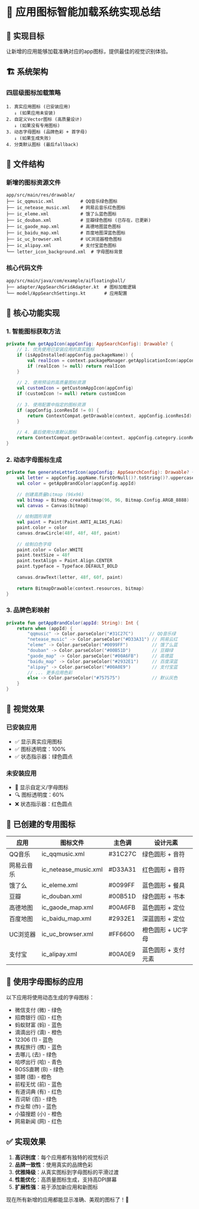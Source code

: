 # 🎨 应用图标智能加载系统实现总结

## 🎯 实现目标

让新增的应用能够加载准确对应的app图标，提供最佳的视觉识别体验。

## 🏗️ 系统架构

### 四层级图标加载策略

```
1. 真实应用图标 (已安装应用)
   ↓ (如果应用未安装)
2. 自定义Vector图标 (高质量设计)
   ↓ (如果没有专用图标)
3. 动态字母图标 (品牌色彩 + 首字母)
   ↓ (如果生成失败)
4. 分类默认图标 (最后fallback)
```

## 📁 文件结构

### 新增的图标资源文件
```
app/src/main/res/drawable/
├── ic_qqmusic.xml          # QQ音乐绿色图标
├── ic_netease_music.xml    # 网易云音乐红色图标
├── ic_eleme.xml            # 饿了么蓝色图标
├── ic_douban.xml           # 豆瓣绿色图标 (已存在，已更新)
├── ic_gaode_map.xml        # 高德地图蓝色图标
├── ic_baidu_map.xml        # 百度地图深蓝色图标
├── ic_uc_browser.xml       # UC浏览器橙色图标
├── ic_alipay.xml           # 支付宝蓝色图标
└── letter_icon_background.xml  # 字母图标背景
```

### 核心代码文件
```
app/src/main/java/com/example/aifloatingball/
├── adapter/AppSearchGridAdapter.kt  # 图标加载逻辑
└── model/AppSearchSettings.kt       # 应用配置
```

## 🔧 核心功能实现

### 1. 智能图标获取方法

```kotlin
private fun getAppIcon(appConfig: AppSearchConfig): Drawable? {
    // 1. 优先使用已安装应用的真实图标
    if (isAppInstalled(appConfig.packageName)) {
        val realIcon = context.packageManager.getApplicationIcon(appConfig.packageName)
        if (realIcon != null) return realIcon
    }
    
    // 2. 使用预设的高质量图标资源
    val customIcon = getCustomAppIcon(appConfig)
    if (customIcon != null) return customIcon
    
    // 3. 使用配置中指定的图标资源
    if (appConfig.iconResId != 0) {
        return ContextCompat.getDrawable(context, appConfig.iconResId)
    }
    
    // 4. 最后使用分类默认图标
    return ContextCompat.getDrawable(context, appConfig.category.iconResId)
}
```

### 2. 动态字母图标生成

```kotlin
private fun generateLetterIcon(appConfig: AppSearchConfig): Drawable? {
    val letter = appConfig.appName.firstOrNull()?.toString()?.uppercase() ?: "A"
    val color = getAppBrandColor(appConfig.appId)
    
    // 创建高质量bitmap (96x96)
    val bitmap = Bitmap.createBitmap(96, 96, Bitmap.Config.ARGB_8888)
    val canvas = Canvas(bitmap)
    
    // 绘制圆形背景
    val paint = Paint(Paint.ANTI_ALIAS_FLAG)
    paint.color = color
    canvas.drawCircle(48f, 48f, 48f, paint)
    
    // 绘制白色字母
    paint.color = Color.WHITE
    paint.textSize = 48f
    paint.textAlign = Paint.Align.CENTER
    paint.typeface = Typeface.DEFAULT_BOLD
    
    canvas.drawText(letter, 48f, 60f, paint)
    
    return BitmapDrawable(context.resources, bitmap)
}
```

### 3. 品牌色彩映射

```kotlin
private fun getAppBrandColor(appId: String): Int {
    return when (appId) {
        "qqmusic" -> Color.parseColor("#31C27C")      // QQ音乐绿
        "netease_music" -> Color.parseColor("#D33A31") // 网易云红
        "eleme" -> Color.parseColor("#0099FF")         // 饿了么蓝
        "douban" -> Color.parseColor("#00B51D")        // 豆瓣绿
        "gaode_map" -> Color.parseColor("#00A6FB")     // 高德蓝
        "baidu_map" -> Color.parseColor("#2932E1")     // 百度深蓝
        "alipay" -> Color.parseColor("#00A0E9")        // 支付宝蓝
        // ... 更多应用色彩
        else -> Color.parseColor("#757575")            // 默认灰色
    }
}
```

## 📱 视觉效果

### 已安装应用
- ✅ 显示真实应用图标
- ✅ 图标透明度：100%
- ✅ 状态指示器：绿色圆点

### 未安装应用
- 🎨 显示自定义/字母图标
- 🔍 图标透明度：60%
- ❌ 状态指示器：红色圆点

## 🎨 已创建的专用图标

| 应用 | 图标文件 | 主色调 | 设计元素 |
|------|----------|--------|----------|
| QQ音乐 | ic_qqmusic.xml | #31C27C | 绿色圆形 + 音符 |
| 网易云音乐 | ic_netease_music.xml | #D33A31 | 红色圆形 + 音符 |
| 饿了么 | ic_eleme.xml | #0099FF | 蓝色圆形 + 餐具 |
| 豆瓣 | ic_douban.xml | #00B51D | 绿色圆形 + 书本 |
| 高德地图 | ic_gaode_map.xml | #00A6FB | 蓝色圆形 + 定位 |
| 百度地图 | ic_baidu_map.xml | #2932E1 | 深蓝圆形 + 定位 |
| UC浏览器 | ic_uc_browser.xml | #FF6600 | 橙色圆形 + UC字母 |
| 支付宝 | ic_alipay.xml | #00A0E9 | 蓝色圆形 + 支付元素 |

## 🚀 使用字母图标的应用

以下应用将使用动态生成的字母图标：
- 微信支付 (微) - 绿色
- 招商银行 (招) - 红色  
- 蚂蚁财富 (蚂) - 蓝色
- 滴滴出行 (滴) - 橙色
- 12306 (1) - 蓝色
- 携程旅行 (携) - 蓝色
- 去哪儿 (去) - 绿色
- 哈啰出行 (哈) - 青色
- BOSS直聘 (B) - 绿色
- 猎聘 (猎) - 橙色
- 前程无忧 (前) - 蓝色
- 有道词典 (有) - 红色
- 百词斩 (百) - 绿色
- 作业帮 (作) - 蓝色
- 小猿搜题 (小) - 橙色
- 网易新闻 (网) - 红色

## ✅ 实现效果

1. **高识别度**：每个应用都有独特的视觉标识
2. **品牌一致性**：使用真实的品牌色彩
3. **优雅降级**：从真实图标到字母图标的平滑过渡
4. **性能优化**：高质量图标生成，支持高DPI屏幕
5. **扩展性强**：易于添加新应用和新图标

现在所有新增的应用都能显示准确、美观的图标了！🎉
